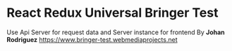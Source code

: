 
# React Redux Universal Bringer Test
Use Api Server for request data and Server instance for frontend By **Johan Rodriguez**
https://www.bringer-test.webmediaprojects.net
